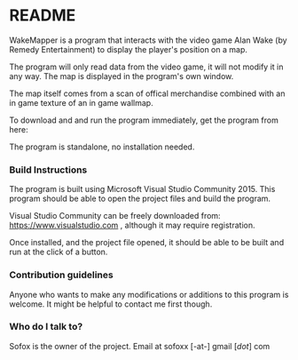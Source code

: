 # README #

WakeMapper is a program that interacts with the video game Alan Wake (by Remedy Entertainment) to display the player's position on a map.

The program will only read data from the video game, it will not modify it in any way. The map is displayed in the program's own window.

The map itself comes from a scan of offical merchandise combined with an in game texture of an in game wallmap.

To download and and run the program immediately, get the program from here:

The program is standalone, no installation needed.


### Build Instructions ###

The program is built using Microsoft Visual Studio Community 2015. This program should be able to open the project files and build the program.

Visual Studio Community can be freely downloaded from: https://www.visualstudio.com , although it may require registration.

Once installed, and the project file opened, it should be able to be built and run at the click of a button.

### Contribution guidelines ###

Anyone who wants to make any modifications or additions to this program is welcome. It might be helpful to contact me first though.

### Who do I talk to? ###

Sofox is the owner of the project. Email at sofoxx [-at-] gmail [*dot*] com